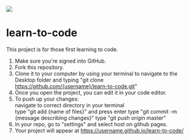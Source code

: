 ![](http://en.gravatar.com/userimage/107370100/a08594145564536138dfaaf072c7b241.png?size=200)

# learn-to-code

This project is for those first learning to code.

1. Make sure you're signed into GitHub.
1. Fork this repository. 
1. Clone it to your computer by using your terminal to navigate to the Desktop folder and typing "git clone https://github.com/{username}/learn-to-code.git"
1. Once you open the project, you can edit it in your code editor. 
1. To push up your changes: <br>
  navigate to correct directory in your terminal <br>
  type "git add {name of files}" and press enter
  type "git commit -m {message describing changes}"
  type "git push origin master"
1. In your repo, go to "settings" and select host on github pages.
1. Your project will appear at https://username.github.io/learn-to-code/
